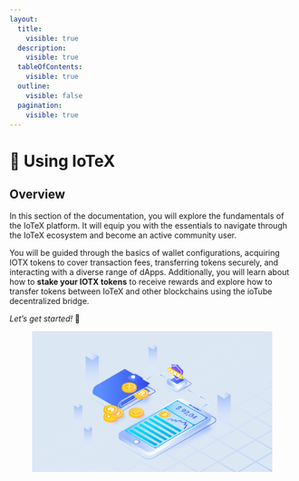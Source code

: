 ```yaml
---
layout:
  title:
    visible: true
  description:
    visible: true
  tableOfContents:
    visible: true
  outline:
    visible: false
  pagination:
    visible: true
---
```


# 🔗 Using IoTeX

## Overview

In this section of the documentation, you will explore the fundamentals of the IoTeX platform. It will equip you with the essentials to navigate through the IoTeX ecosystem and become an active community user.&#x20;

You will be guided through the basics of wallet configurations, acquiring IOTX tokens to cover transaction fees, transferring tokens securely, and interacting with a diverse range of dApps. Additionally, you will learn about how to **stake your IOTX tokens** to receive rewards and explore how to transfer tokens between IoTeX and other blockchains using the ioTube decentralized bridge.&#x20;

_Let’s get started!_ 🚀

<figure><img src="../../.gitbook/assets/image (116).png" alt=""><figcaption></figcaption></figure>

